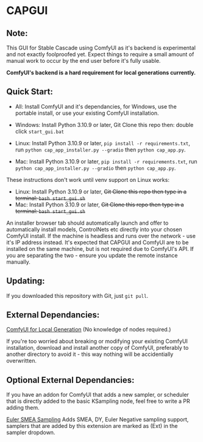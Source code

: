 # CAPGUI

## Note:
This GUI for Stable Cascade using ComfyUI as it's backend is experimental and not exactly foolproofed yet. Expect things to require a small amount of manual work to occur by the end user before it's fully usable.

**ComfyUI's backend is a hard requirement for local generations currently.**

## Quick Start:
* All: Install ComfyUI and it's dependancies, for Windows, use the portable install, or use your existing ComfyUI installation.

* Windows: Install Python 3.10.9 or later, Git Clone this repo then: double click `start_gui.bat`
* Linux: Install Python 3.10.9 or later, `pip install -r requirements.txt`, run `python cap_app_installer.py --gradio` then `python cap_app.py`.
* Mac: Install Python 3.10.9 or later, `pip install -r requirements.txt`, run `python cap_app_installer.py --gradio` then `python cap_app.py`.

These instructions don't work until venv support on Linux works:
* Linux: Install Python 3.10.9 or later, ~~Git Clone this repo then type in a terminal: `bash start_gui.sh`~~
* Mac: Install Python 3.10.9 or later, ~~Git Clone this repo then type in a terminal: `bash start_gui.sh`~~

An installer browser tab should automatically launch and offer to automatically install models, ControlNets etc directly into your chosen ComfyUI install. If the machine is headless and runs over the network - use it's IP address instead. It's expected that CAPGUI and ComfyUI are to be installed on the same machine, but is not required due to ComfyUI's API. If you are separating the two - ensure you update the remote instance manually.

## Updating:
If you downloaded this repository with Git, just `git pull`.

## External Dependancies:
[ComfyUI for Local Generation](https://github.com/comfyanonymous/ComfyUI/) (No knowledge of nodes required.)

If you're too worried about breaking or modifying your existing ComfyUI installation, download and install another copy of ComfyUI, preferably to another directory to avoid it - this way nothing will be accidentially overwritten.

## Optional External Dependancies:
If you have an addon for ComfyUI that adds a new sampler, or scheduler that is directly added to the basic KSampling node, feel free to write a PR adding them.

[Euler SMEA Sampling](https://github.com/Koishi-Star/Euler-Smea-Dyn-Sampler/)
Adds SMEA, DY, Euler Negative sampling support, samplers that are added by this extension are marked as (Ext) in the sampler dropdown.